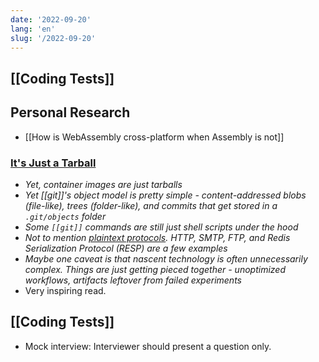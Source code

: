 ```yaml
---
date: '2022-09-20'
lang: 'en'
slug: '/2022-09-20'
---
```


## [[Coding Tests]]

## Personal Research

- [[How is WebAssembly cross-platform when Assembly is not]]

### [It's Just a Tarball](https://matt-rickard.ghost.io/its-just-a-tarball/)

- _Yet, container images are just tarballs_
- _Yet [[git]]'s object model is pretty simple - content-addressed blobs (file-like), trees (folder-like), and commits that get stored in a `.git/objects` folder_
- _Some `[[git]]` commands are still just shell scripts under the hood_
- _Not to mention [plaintext protocols](https://matt-rickard.com/the-power-of-plaintext-protocols). HTTP, SMTP, FTP, and Redis Serialization Protocol (RESP) are a few examples_
- _Maybe one caveat is that nascent technology is often unnecessarily complex. Things are just getting pieced together - unoptimized workflows, artifacts leftover from failed experiments_
- Very inspiring read.

## [[Coding Tests]]

- Mock interview: Interviewer should present a question only.
